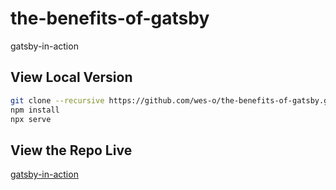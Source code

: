 # the-benefits-of-gatsby

gatsby-in-action

## View Local Version

```bash
git clone --recursive https://github.com/wes-o/the-benefits-of-gatsby.git && cd the-benefits-of-gatsby
npm install
npx serve 
```

## View the Repo Live

[gatsby-in-action](https://wes-o.github.io/the-benefits-of-gatsby/)
